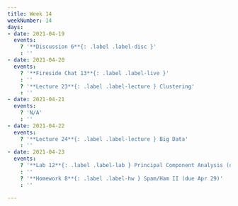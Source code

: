 ```yaml
---
title: Week 14
weekNumber: 14
days:
- date: 2021-04-19
  events:
    ? '**Discussion 6**{: .label .label-disc }'
    : ''
- date: 2021-04-20
  events:
    ? '**Fireside Chat 13**{: .label .label-live }'
    : ''
    ? '**Lecture 23**{: .label .label-lecture } Clustering'
    : ''
- date: 2021-04-21
  events:
    ? 'N/A'
    : ''
- date: 2021-04-22
  events:
    ? '**Lecture 24**{: .label .label-lecture } Big Data'
    : ''
- date: 2021-04-23
  events:
    ? '**Lab 12**{: .label .label-lab } Principal Component Analysis (due Apr 29)'
    : ''
    ? '**Homework 8**{: .label .label-hw } Spam/Ham II (due Apr 29)'
    : ''

---
```

